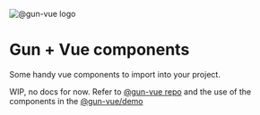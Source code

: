 ![@gun-vue logo](https://raw.githubusercontent.com/davay42/gun-vue/master/demo/public/gun-vue-logo.svg)

# Gun + Vue components

Some handy vue components to import into your project.

WIP, no docs for now. Refer to [@gun-vue repo](https://github.com/davay42/gun-vue) and the use of the components in the [@gun-vue/demo](https://github.com/davay42/gun-vue/tree/master/demo)

